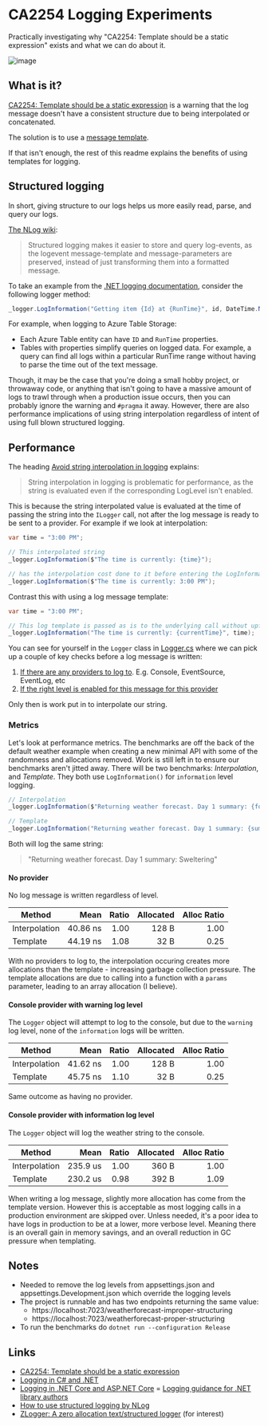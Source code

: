 # CA2254 Logging Experiments
Practically investigating why "CA2254: Template should be a static expression" exists and what we can do about it.

![image](https://github.com/user-attachments/assets/fbbae513-08ed-476b-854f-1aa7c4ccc35a)


## What is it?

[CA2254: Template should be a static expression](https://learn.microsoft.com/en-us/dotnet/fundamentals/code-analysis/quality-rules/ca2254) is a warning that the log message doesn't have a consistent structure due to being interpolated or concatenated. 

The solution is to use a [message template](https://learn.microsoft.com/en-us/dotnet/core/extensions/logging?tabs=command-line#log-message-template-formatting).

If that isn't enough, the rest of this readme explains the benefits of using templates for logging.

## Structured logging

In short, giving structure to our logs helps us more easily read, parse, and query our logs.

[The NLog wiki](https://github.com/NLog/NLog/wiki/How-to-use-structured-logging):

> Structured logging makes it easier to store and query log-events, as the logevent message-template and message-parameters are preserved, instead of just transforming them into a formatted message.

To take an example from the [.NET logging documentation](https://learn.microsoft.com/en-us/dotnet/core/extensions/logging?tabs=command-line#log-message-template), consider the following logger method:

```csharp
_logger.LogInformation("Getting item {Id} at {RunTime}", id, DateTime.Now);
```
For example, when logging to Azure Table Storage:

- Each Azure Table entity can have `ID` and `RunTime` properties.
- Tables with properties simplify queries on logged data. For example, a query can find all logs within a particular RunTime range without having to parse the time out of the text message.

Though, it may be the case that you're doing a small hobby project, or throwaway code, or anything that isn't going to have a massive amount of logs to trawl through when a production issue occurs, then you can probably ignore the warning and `#pragma` it away. However, there are also performance implications of using string interpolation regardless of intent of using full blown structured logging.

## Performance

The heading [Avoid string interpolation in logging](https://learn.microsoft.com/en-gb/dotnet/core/extensions/logging-library-authors#avoid-string-interpolation-in-logging) explains:
>String interpolation in logging is problematic for performance, as the string is evaluated even if the corresponding LogLevel isn't enabled. 

This is because the string interpolated value is evaluated at the time of passing the string into the `ILogger` call, not after the log message is ready to be sent to a provider. For example if we look at interpolation:

```csharp
var time = "3:00 PM";

// This interpolated string
_logger.LogInformation($"The time is currently: {time}");

// has the interpolation cost done to it before entering the LogInformation() method, meaning the call ends up being:
_logger.LogInformation($"The time is currently: 3:00 PM");
```

Contrast this with using a log message template:
```csharp
var time = "3:00 PM";

// This log template is passed as is to the underlying call without upfront interpolation cost
_logger.LogInformation("The time is currently: {currentTime}", time);
```

You can see for yourself in the `Logger` class in [Logger.cs](https://github.com/dotnet/runtime/blob/e1a14a8f284b94b31b84d62067773b2f9a5e2547/src/libraries/Microsoft.Extensions.Logging/src/Logger.cs) where we can pick up a couple of key checks before a log message is written:

1. [If there are any providers to log to](https://github.com/dotnet/runtime/blob/e1a14a8f284b94b31b84d62067773b2f9a5e2547/src/libraries/Microsoft.Extensions.Logging/src/Logger.cs#L30). E.g. Console, EventSource, EventLog, etc
2. [If the right level is enabled for this message for this provider](https://github.com/dotnet/runtime/blob/e1a14a8f284b94b31b84d62067773b2f9a5e2547/src/libraries/Microsoft.Extensions.Logging/src/Logger.cs#L39)

Only then is work put in to interpolate our string. 

### Metrics

Let's look at performance metrics. The benchmarks are off the back of the default weather example when creating a new minimal API with some of the randomness and allocations removed. Work is still left in to ensure our benchmarks aren't jitted away. There will be two benchmarks: _Interpolation_, and _Template_. They both use `LogInformation()` for `information` level logging.

```csharp
// Interpolation
_logger.LogInformation($"Returning weather forecast. Day 1 summary: {forecast[0].Summary}");

// Template
_logger.LogInformation("Returning weather forecast. Day 1 summary: {summary}", forecast[0].Summary);
```

 Both will log the same string: 
> "Returning weather forecast. Day 1 summary: Sweltering"

#### No provider

No log message is written regardless of level.

| Method        |     Mean | Ratio | Allocated | Alloc Ratio |
| ------------- | -------: | ----: | --------: | ----------: |
| Interpolation | 40.86 ns |  1.00 |     128 B |        1.00 |
| Template      | 44.19 ns |  1.08 |      32 B |        0.25 |

With no providers to log to, the interpolation occuring creates more allocations than the template - increasing garbage collection pressure. The template allocations are due to calling into a function with a `params` parameter, leading to an array allocation (I believe).

#### Console provider with warning log level 

The `Logger` object will attempt to log to the console, but due to the `warning` log level, none of the `information` logs will be written.

| Method        |     Mean | Ratio | Allocated | Alloc Ratio |
| ------------- | -------: | ----: | --------: | ----------: |
| Interpolation | 41.62 ns |  1.00 |     128 B |        1.00 |
| Template      | 45.75 ns |  1.10 |      32 B |        0.25 |

Same outcome as having no provider.

#### Console provider with information log level

The `Logger` object will log the weather string to the console.

| Method        |     Mean | Ratio | Allocated | Alloc Ratio |
| ------------- | -------: | ----: | --------: | ----------: |
| Interpolation | 235.9 us |  1.00 |     360 B |        1.00 |
| Template      | 230.2 us |  0.98 |     392 B |        1.09 |

When writing a log message, slightly more allocation has come from the template version. However this is acceptable as most logging calls in a production environment are skipped over. Unless needed, it's a poor idea to have logs in production to be at a lower, more verbose level. Meaning there is an overall gain in memory savings, and an overall reduction in GC pressure when templating.

## Notes
- Needed to remove the log levels from appsettings.json and appsettings.Development.json which override the logging levels
- The project is runnable and has two endpoints returning the same value:
	- https://localhost:7023/weatherforecast-improper-structuring
	- https://localhost:7023/weatherforecast-proper-structuring
- To run the benchmarks do `dotnet run --configuration Release`

## Links
- [CA2254: Template should be a static expression](https://learn.microsoft.com/en-us/dotnet/fundamentals/code-analysis/quality-rules/ca2254)
- [Logging in C# and .NET](https://learn.microsoft.com/en-us/dotnet/core/extensions/logging)
- [Logging in .NET Core and ASP.NET Core](https://learn.microsoft.com/en-us/aspnet/core/fundamentals/logging/)
= [Logging guidance for .NET library authors](https://learn.microsoft.com/en-gb/dotnet/core/extensions/logging-library-authors)
- [How to use structured logging by NLog](https://github.com/NLog/NLog/wiki/How-to-use-structured-logging)
- [ZLogger: A zero allocation text/structured logger](https://github.com/Cysharp/ZLogger) (for interest)
